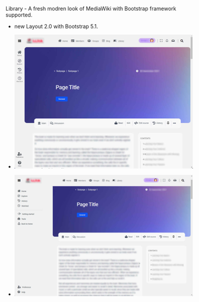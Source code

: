 Library - A fresh modren look of MediaWiki with Bootstrap framework supported.

* new Layout 2.0 with Bootstrap 5.1.

* ![with minibar](./resources/screenshot-minibar.jpg)
* ![with sidebar](./resources/screenshot-sidebar.jpg)
